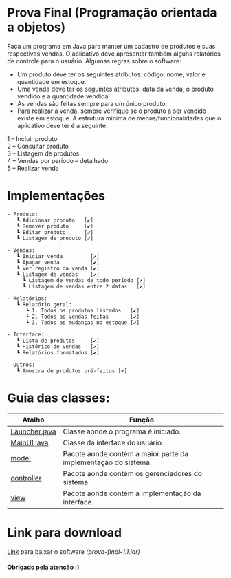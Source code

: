 # Prova Final (Programação orientada a objetos)

Faça um programa em Java para manter um cadastro de produtos e suas
respectivas vendas. O aplicativo deve apresentar também alguns relatórios
de controle para o usuário. Algumas regras sobre o software:
- Um produto deve ter os seguintes atributos: código, nome, valor e
quantidade em estoque.
- Uma venda deve ter os seguintes atributos: data da venda, o produto
vendido e a quantidade vendida.
- As vendas são feitas sempre para um único produto.
- Para realizar a venda, sempre verifique se o produto a ser vendido existe
em estoque.
A estrutura mínima de menus/funcionalidades que o aplicativo deve ter é a
seguinte:

1 – Incluir produto<br>
2 – Consultar produto<br>
3 – Listagem de produtos<br>
4 – Vendas por período – detalhado<br>
5 – Realizar venda<br>

# Implementações 

```
- Produto:
   ┗ Adicionar produto   [✔️]
   ┗ Remover produto     [✔️]
   ┗ Editar produto      [✔️]
   ┗ Listagem de produto [✔️]
   
- Vendas:
   ┗ Iniciar venda         [✔️]
   ┗ Apagar venda          [✔️]
   ┗ Ver registro da venda [✔️]
   ┗ Listagem de vendas    [✔️]
     ┗ Listagem de vendas de todo período [✔️]
     ┗ Listagem de vendas entre 2 datas   [✔️]
     
- Relatórios:
   ┗ Relatório geral:
      ┗ 1. Todos os produtos listados   [✔️]
      ┗ 2. Todos as vendas feitas       [✔️]
      ┗ 3. Todos as mudanças no estoque [✔️]
     
- Interface:
   ┗ Lista de produtos     [✔️]
   ┗ Histórico de vendas   [✔️]
   ┗ Relatórios formatados [✔️]
     
- Outros:
   ┗ Amostra de produtos pré-feitos [✔️]
```

# Guia das classes:

| Atalho        | Função                                          |
|---------------|-------------------------------------------------|
| [Launcher.java](https://github.com/daviddev16/Prova-Final/blob/master/src/org/david/Launcher.java) | Classe aonde o programa é iniciado.             |
| [MainUI.java](https://github.com/daviddev16/Prova-Final/blob/master/src/org/david/view/MainUI.java)   | Classe da interface do usuário.                 |
| [model](https://github.com/daviddev16/Prova-Final/tree/master/src/org/david/model) | Pacote aonde contém a maior parte da implementação do sistema. |
| [controller](https://github.com/daviddev16/Prova-Final/tree/master/src/org/david/controller) | Pacote aonde contém os gerenciadores do sistema. |
| [view](https://github.com/daviddev16/Prova-Final/tree/master/src/org/david/view) | Pacote aonde contém a implementação da interface. |


# Link para download

[Link](https://github.com/daviddev16/Prova-Final/tree/master/builds) para baixar o software _(prova-final-1.1.jar)_

<h4>Obrigado pela atenção :)</h4>
